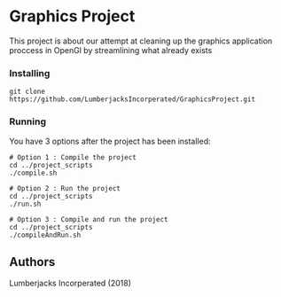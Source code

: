 # Graphics Project

This project is about our attempt at cleaning up the graphics application proccess in OpenGl by streamlining what already exists

### Installing

```
git clone https://github.com/LumberjacksIncorperated/GraphicsProject.git
```

### Running

You have 3 options after the project has been installed:

```
# Option 1 : Compile the project
cd ../project_scripts
./compile.sh

# Option 2 : Run the project
cd ../project_scripts
./run.sh

# Option 3 : Compile and run the project
cd ../project_scripts
./compileAndRun.sh
```


## Authors

Lumberjacks Incorperated (2018)